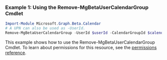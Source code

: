 ### Example 1: Using the Remove-MgBetaUserCalendarGroup Cmdlet
```powershell
Import-Module Microsoft.Graph.Beta.Calendar
# A UPN can also be used as -UserId.
Remove-MgBetaUserCalendarGroup -UserId $userId -CalendarGroupId $calendarGroupId
```
This example shows how to use the Remove-MgBetaUserCalendarGroup Cmdlet.
To learn about permissions for this resource, see the [permissions reference](/graph/permissions-reference).
